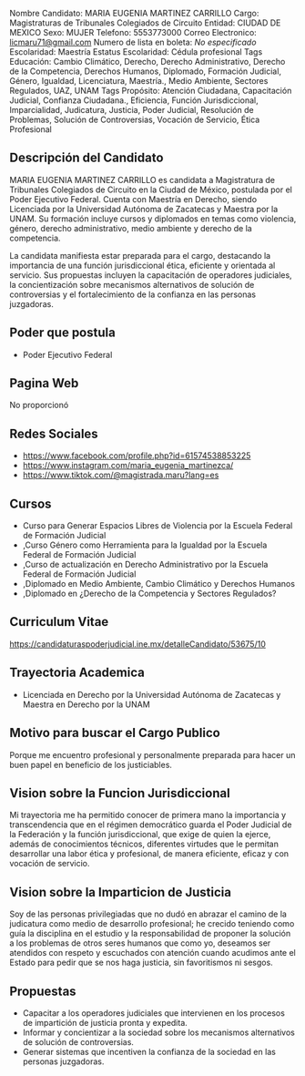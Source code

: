 Nombre Candidato: MARIA EUGENIA MARTINEZ CARRILLO
Cargo: Magistraturas de Tribunales Colegiados de Circuito
Entidad: CIUDAD DE MEXICO
Sexo: MUJER
Telefono: 5553773000
Correo Electronico: licmaru71@gmail.com
Numero de lista en boleta: *No especificado*
Escolaridad: Maestría
Estatus Escolaridad: Cédula profesional
Tags Educación: Cambio Climático, Derecho, Derecho Administrativo, Derecho de la Competencia, Derechos Humanos, Diplomado, Formación Judicial, Género, Igualdad, Licenciatura, Maestría., Medio Ambiente, Sectores Regulados, UAZ, UNAM
Tags Propósito: Atención Ciudadana, Capacitación Judicial, Confianza Ciudadana., Eficiencia, Función Jurisdiccional, Imparcialidad, Judicatura, Justicia, Poder Judicial, Resolución de Problemas, Solución de Controversias, Vocación de Servicio, Ética Profesional


## Descripción del Candidato 

MARIA EUGENIA MARTINEZ CARRILLO es candidata a Magistratura de Tribunales Colegiados de Circuito en la Ciudad de México, postulada por el Poder Ejecutivo Federal. Cuenta con Maestría en Derecho, siendo Licenciada por la Universidad Autónoma de Zacatecas y Maestra por la UNAM. Su formación incluye cursos y diplomados en temas como violencia, género, derecho administrativo, medio ambiente y derecho de la competencia.

La candidata manifiesta estar preparada para el cargo, destacando la importancia de una función jurisdiccional ética, eficiente y orientada al servicio. Sus propuestas incluyen la capacitación de operadores judiciales, la concientización sobre mecanismos alternativos de solución de controversias y el fortalecimiento de la confianza en las personas juzgadoras.


## Poder que postula

- Poder Ejecutivo Federal


## Pagina Web

No proporcionó


## Redes Sociales

- https://www.facebook.com/profile.php?id=61574538853225
- https://www.instagram.com/maria_eugenia_martinezca/
- https://www.tiktok.com/@magistrada.maru?lang=es


## Cursos

- Curso para Generar Espacios Libres de Violencia por la Escuela Federal de Formación Judicial
- ,Curso Género como Herramienta para la Igualdad por la Escuela Federal de Formación Judicial
- ,Curso de actualización en Derecho Administrativo por la Escuela Federal de Formación Judicial
- ,Diplomado en Medio Ambiente, Cambio Climático y Derechos Humanos
- ,Diplomado en ¿Derecho de la Competencia y Sectores Regulados?


## Curriculum Vitae

https://candidaturaspoderjudicial.ine.mx/detalleCandidato/53675/10


## Trayectoria Academica

- Licenciada en Derecho por la Universidad Autónoma de Zacatecas y Maestra en Derecho por la UNAM


## Motivo para buscar el Cargo Publico

Porque me encuentro profesional y personalmente preparada para hacer un buen papel en beneficio de los justiciables.


## Vision sobre la Funcion Jurisdiccional

Mi trayectoria me ha permitido conocer de primera mano la importancia y transcendencia que en el régimen democrático guarda el Poder Judicial de la Federación y la función jurisdiccional, que exige de quien la ejerce, además de conocimientos técnicos, diferentes virtudes que le permitan desarrollar una labor ética y profesional, de manera eficiente, eficaz y con vocación de servicio.


## Vision sobre la Imparticion de Justicia

Soy de las personas privilegiadas que no dudó en abrazar el camino de la judicatura como medio de desarrollo profesional; he crecido teniendo como guía la disciplina en el estudio y la responsabilidad de proponer la solución a los problemas de otros seres humanos que como yo, deseamos ser atendidos con respeto y escuchados con atención cuando acudimos ante el Estado para pedir que se nos haga justicia, sin favoritismos ni sesgos.


## Propuestas

- Capacitar a los operadores judiciales que intervienen en los procesos de impartición de justicia pronta y expedita.
- Informar y concientizar a la sociedad sobre los mecanismos alternativos de solución de controversias.
- Generar sistemas que incentiven la confianza de la sociedad en las personas juzgadoras.

